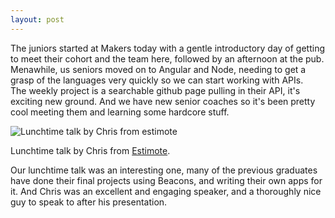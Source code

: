 ```yaml
---
layout: post
---
```

The juniors started at Makers today with a gentle introductory day of getting to meet their cohort and the team here, followed by an afternoon at the pub.  Menawhile, us seniors moved on to Angular and Node, needing to get a grasp of the languages very quickly so we can start working with APIs.  
The weekly project is a searchable github page pulling in their API, it's exciting new ground.  And we have new senior coaches so it's been pretty cool meeting them and learning some hardcore stuff.

![Lunchtime talk by Chris from estimote]({{site.baseurl}}/images/week7_lunchtimetalk_estimote.JPG)

Lunchtime talk by Chris from [Estimote](http://www.estimote.com).

<!--more-->

Our lunchtime talk was an interesting one, many of the previous graduates have done their final projects using Beacons, and writing their own apps for it.  And Chris was an excellent and engaging speaker, and a thoroughly nice guy to speak to after his presentation.
